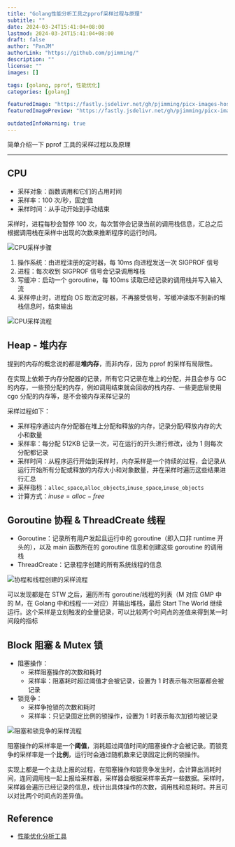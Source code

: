 ```yaml
---
title: "Golang性能分析工具之pprof采样过程与原理"
subtitle: ""
date: 2024-03-24T15:41:04+08:00
lastmod: 2024-03-24T15:41:04+08:00
draft: false
author: "PanJM"
authorLink: "https://github.com/pjimming/"
description: ""
license: ""
images: []

tags: [golang, pprof, 性能优化]
categories: [golang]

featuredImage: "https://fastly.jsdelivr.net/gh/pjimming/picx-images-hosting@master/20240324/image-image.1set04apdx.webp"
featuredImagePreview: "https://fastly.jsdelivr.net/gh/pjimming/picx-images-hosting@master/20240324/image-image.1set04apdx.webp"

outdatedInfoWarning: true
---
```


简单介绍一下 pprof 工具的采样过程以及原理

<!--more-->

---

## CPU

- 采样对象：函数调用和它们的占用时间
- 采样率：100 次/秒，固定值
- 采样时间：从手动开始到手动结束

采样时，进程每秒会暂停 100 次，每次暂停会记录当前的调用栈信息，汇总之后根据调用栈在采样中出现的次数来推断程序的运行时间。

![CPU采样步骤](https://fastly.jsdelivr.net/gh/pjimming/picx-images-hosting@master/20240324/image-image.3uulo6g7nl.webp)

1. 操作系统：由进程注册的定时器，每 10ms 向进程发送一次 SIGPROF 信号
2. 进程：每次收到 SIGPROF 信号会记录调用堆栈
3. 写缓冲：启动一个 goroutine，每 100ms 读取已经记录的调用栈并写入输入流
4. 采样停止时，进程向 OS 取消定时器，不再接受信号，写缓冲读取不到新的堆栈信息时，结束输出

![CPU采样流程](https://fastly.jsdelivr.net/gh/pjimming/picx-images-hosting@master/20240324/image-image.39ky1vr3hn.webp)

## Heap - 堆内存

提到的内存的概念说的都是**堆内存**，而非内存，因为 pprof 的采样有局限性。

在实现上依赖于内存分配器的记录，所有它只记录在堆上的分配，并且会参与 GC 的内存，一些预分配的内存，例如调用结束就会回收的栈内存、一些更底层使用 cgo 分配的内存等，是不会被内存采样记录的

采样过程如下：

- 采样程序通过内存分配器在堆上分配和释放的内存，记录分配/释放内存的大小和数量
- 采样率：每分配 512KB 记录一次，可在运行的开头进行修改，设为 1 则每次分配都记录
- 采样时间：从程序运行开始到采样时，内存采样是一个持续的过程，会记录从运行开始所有分配或释放的内存大小和对象数量，并在采样时遍历这些结果进行汇总
- 采样指标：`alloc_space`,`alloc_objects`,`inuse_space`,`inuse_objects`
- 计算方式：$inuse = alloc - free$

## Goroutine 协程 & ThreadCreate 线程

- Goroutine：记录所有用户发起且运行中的 goroutine（即入口非 runtime 开头的），以及 main 函数所在的 goroutine 信息和创建这些 goroutine 的调用栈
- ThreadCreate：记录程序创建的所有系统线程的信息

![协程和线程创建的采样流程](https://fastly.jsdelivr.net/gh/pjimming/picx-images-hosting@master/20240324/image-image.9gwc22cn2h.webp)

可以发现都是在 STW 之后，遍历所有 goroutine/线程的列表（M 对应 GMP 中的 M，在 Golang 中和线程一一对应）并输出堆栈，最后 Start The World 继续运行。这个采样是立刻触发的全量记录，可以比较两个时间点的差值来得到某一时间段的指标

## Block 阻塞 & Mutex 锁

- 阻塞操作：
  - 采样阻塞操作的次数和耗时
  - 采样率：阻塞耗时超过阈值才会被记录，设置为 1 时表示每次阻塞都会被记录
- 锁竞争：
  - 采样争抢锁的次数和耗时
  - 采样率：只记录固定比例的锁操作，设置为 1 时表示每次加锁均被记录

![阻塞和锁竞争的采样流程](https://fastly.jsdelivr.net/gh/pjimming/picx-images-hosting@master/20240324/image-image.sypmzjq7s.webp)

阻塞操作的采样率是一个**阈值**，消耗超过阈值时间的阻塞操作才会被记录。而锁竞争的采样率是一个**比例**，运行时会通过随机数来记录固定比例的锁操作。

实现上都是一个主动上报的过程，在阻塞操作和锁竞争发生时，会计算出消耗时间，连同调用栈一起上报给采样器，采样器会根据采样率丢弃一些数据。采样时，采样器会遍历已经记录的信息，统计出具体操作的次数，调用栈和总耗时。并且可以对比两个时间点的差异值。

## Reference

- [性能优化分析工具](https://juejin.cn/course/bytetech/7140987981803814919/section/7142747721789603848)
